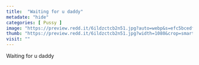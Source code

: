 ```yaml
---
title:  "Waiting for u daddy"
metadate: "hide"
categories: [ Pussy ]
image: "https://preview.redd.it/6ildzctcb2n51.jpg?auto=webp&s=efc5bcedf9a1655daae68afdfc145e403743e5dc"
thumb: "https://preview.redd.it/6ildzctcb2n51.jpg?width=1080&crop=smart&auto=webp&s=ac84cd17b87768218a292011c4c0863df873bfd5"
visit: ""
---
```

Waiting for u daddy
